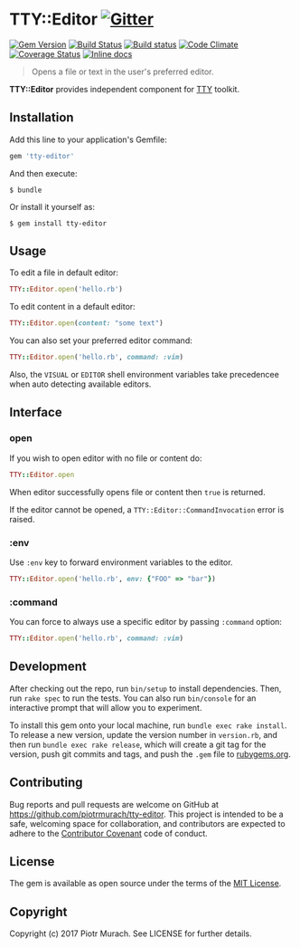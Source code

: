 # TTY::Editor [![Gitter](https://badges.gitter.im/Join%20Chat.svg)][gitter]
[![Gem Version](https://badge.fury.io/rb/tty-editor.svg)][gem]
[![Build Status](https://secure.travis-ci.org/piotrmurach/tty-editor.svg?branch=master)][travis]
[![Build status](https://ci.appveyor.com/api/projects/status/yw4guy16meq5wkee?svg=true)][appveyor]
[![Code Climate](https://codeclimate.com/github/piotrmurach/tty-editor/badges/gpa.svg)][codeclimate]
[![Coverage Status](https://coveralls.io/repos/github/piotrmurach/tty-editor/badge.svg)][coverage]
[![Inline docs](http://inch-ci.org/github/piotrmurach/tty-editor.svg?branch=master)][inchpages]

[gitter]: https://gitter.im/piotrmurach/tty
[gem]: http://badge.fury.io/rb/tty-editor
[travis]: http://travis-ci.org/piotrmurach/tty-editor
[appveyor]: https://ci.appveyor.com/project/piotrmurach/tty-editor
[codeclimate]: https://codeclimate.com/github/piotrmurach/tty-editor
[coverage]: https://coveralls.io/github/piotrmurach/tty-editor
[inchpages]: http://inch-ci.org/github/piotrmurach/tty-editor

> Opens a file or text in the user's preferred editor.

**TTY::Editor** provides independent component for [TTY](https://github.com/piotrmurach/tty) toolkit.

## Installation

Add this line to your application's Gemfile:

```ruby
gem 'tty-editor'
```

And then execute:

    $ bundle

Or install it yourself as:

    $ gem install tty-editor

## Usage

To edit a file in default editor:

```ruby
TTY::Editor.open('hello.rb')
```

To edit content in a default editor:

```ruby
TTY::Editor.open(content: "some text")
```

You can also set your preferred editor command:

```ruby
TTY::Editor.open('hello.rb', command: :vim)
```

Also, the `VISUAL` or `EDITOR` shell environment variables take precedencee when auto detecting available editors.

## Interface

### open

If you wish to open editor with no file or content do:

```ruby
TTY::Editor.open
```

When editor successfully opens file or content then `true` is returned.

If the editor cannot be opened, a `TTY::Editor::CommandInvocation` error is raised.

### :env

Use `:env` key to forward environment variables to  the editor.

```ruby
TTY::Editor.open('hello.rb', env: {"FOO" => "bar"})
```

### :command

You can force to always use a specific editor by passing `:command` option:

```ruby
TTY::Editor.open('hello.rb', command: :vim)
```

## Development

After checking out the repo, run `bin/setup` to install dependencies. Then, run `rake spec` to run the tests. You can also run `bin/console` for an interactive prompt that will allow you to experiment.

To install this gem onto your local machine, run `bundle exec rake install`. To release a new version, update the version number in `version.rb`, and then run `bundle exec rake release`, which will create a git tag for the version, push git commits and tags, and push the `.gem` file to [rubygems.org](https://rubygems.org).

## Contributing

Bug reports and pull requests are welcome on GitHub at https://github.com/piotrmurach/tty-editor. This project is intended to be a safe, welcoming space for collaboration, and contributors are expected to adhere to the [Contributor Covenant](http://contributor-covenant.org) code of conduct.

## License

The gem is available as open source under the terms of the [MIT License](http://opensource.org/licenses/MIT).

## Copyright

Copyright (c) 2017 Piotr Murach. See LICENSE for further details.
